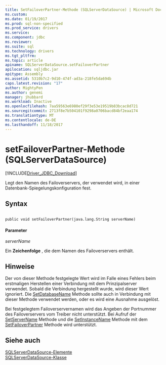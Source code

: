 ```yaml
---
title: SetFailoverPartner-Methode (SQLServerDataSource) | Microsoft Docs
ms.custom: 
ms.date: 01/19/2017
ms.prod: sql-non-specified
ms.prod_service: drivers
ms.service: 
ms.component: jdbc
ms.reviewer: 
ms.suite: sql
ms.technology: drivers
ms.tgt_pltfrm: 
ms.topic: article
apiname: SQLServerDataSource.setFailoverPartner
apilocation: sqljdbc.jar
apitype: Assembly
ms.assetid: 5310b7c2-9d10-474f-ad3a-218fe5da694b
caps.latest.revision: "17"
author: MightyPen
ms.author: genemi
manager: jhubbard
ms.workload: Inactive
ms.openlocfilehash: 7aa59563e6980ef29f3e53e19519b83bcac8d721
ms.sourcegitcommit: 2713f8e7b504101f9298a0706bacd84bf2eaa174
ms.translationtype: MT
ms.contentlocale: de-DE
ms.lasthandoff: 11/18/2017
---
```

# <a name="setfailoverpartner-method-sqlserverdatasource"></a>setFailoverPartner-Methode (SQLServerDataSource)
[!INCLUDE[Driver_JDBC_Download](../../../includes/driver_jdbc_download.md)]

  Legt den Namen des Failoverservers, der verwendet wird, in einer Datenbank-Spiegelungskonfiguration fest.  
  
## <a name="syntax"></a>Syntax  
  
```  
  
public void setFailoverPartner(java.lang.String serverName)  
```  
  
#### <a name="parameters"></a>Parameter  
 *serverName*  
  
 Ein **Zeichenfolge** , die dem Namen des Failoverservers enthält.  
  
## <a name="remarks"></a>Hinweise  
 Der von dieser Methode festgelegte Wert wird im Falle eines Fehlers beim erstmaligen Herstellen einer Verbindung mit dem Prinzipalserver verwendet. Sobald die Verbindung hergestellt wurde, wird dieser Wert ignoriert. Die [SetDatabaseName](../../../connect/jdbc/reference/setdatabasename-method-sqlserverdatasource.md) Methode sollte auch in Verbindung mit dieser Methode verwendet werden, oder es wird eine Ausnahme ausgelöst.  
  
 Bei festgelegtem Failoverservernamen wird das Angeben der Portnummer des Failoverservers vom Treiber nicht unterstützt. Bei Aufruf der [SetServerName](../../../connect/jdbc/reference/setservername-method-sqlserverdatasource.md) Methode und die [SetInstanceName](../../../connect/jdbc/reference/setinstancename-method-sqlserverdatasource.md) Methode mit dem [SetFailoverPartner](../../../connect/jdbc/reference/setfailoverpartner-method-sqlserverdatasource.md) Methode wird unterstützt.  
  
## <a name="see-also"></a>Siehe auch  
 [SQLServerDataSource-Elemente](../../../connect/jdbc/reference/sqlserverdatasource-members.md)   
 [SQLServerDataSource-Klasse](../../../connect/jdbc/reference/sqlserverdatasource-class.md)  
  
  
